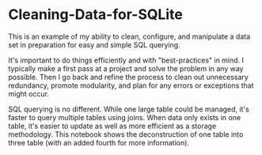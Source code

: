 # Cleaning-Data-for-SQLite

This is an example of my ability to clean, configure, and manipulate a data set in preparation for easy and simple SQL querying. 

It's important to do things efficiently and with "best-practices" in mind. I typically make a first pass at a project and solve the problem in any way possible. Then I go back and refine the process to clean out unnecessary redundancy, promote modularity, and plan for any errors or exceptions that might occur. 

SQL querying is no different. While one large table could be managed, it's faster to query multiple tables using joins. When data only exists in one table, it's easier to update as well as more efficient as a storage methodology. This notebook shows the deconstruction of one table into three table (with an added fourth for more information). 
